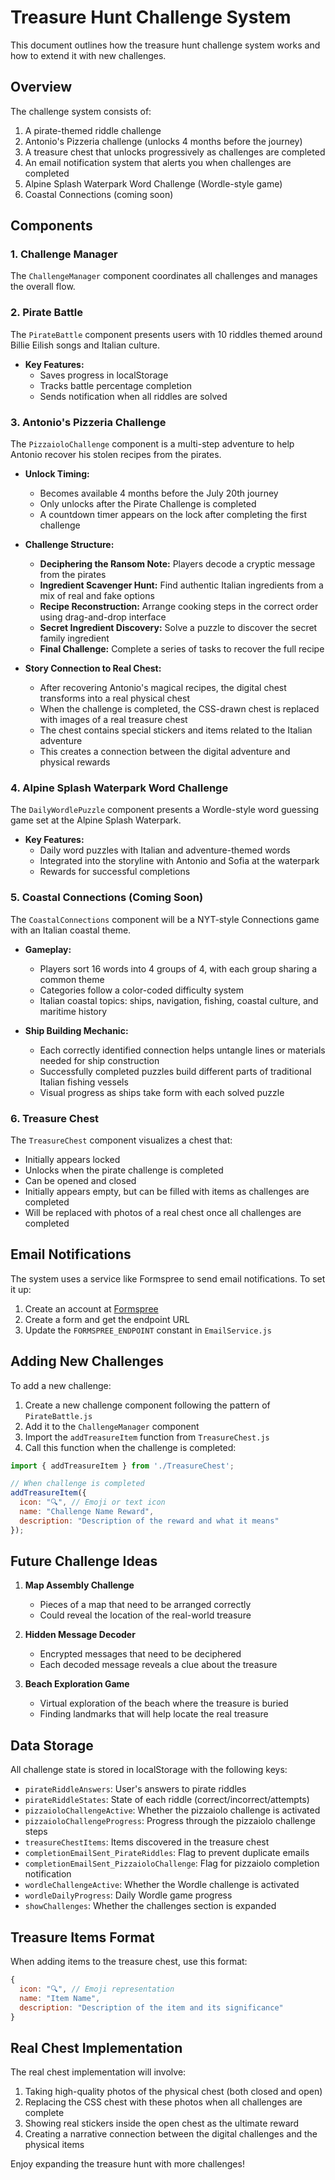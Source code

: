# Treasure Hunt Challenge System

This document outlines how the treasure hunt challenge system works and how to extend it with new challenges.

## Overview

The challenge system consists of:

1. A pirate-themed riddle challenge
2. Antonio's Pizzeria challenge (unlocks 4 months before the journey)
3. A treasure chest that unlocks progressively as challenges are completed
4. An email notification system that alerts you when challenges are completed
5. Alpine Splash Waterpark Word Challenge (Wordle-style game)
6. Coastal Connections (coming soon)

## Components

### 1. Challenge Manager

The `ChallengeManager` component coordinates all challenges and manages the overall flow.

### 2. Pirate Battle

The `PirateBattle` component presents users with 10 riddles themed around Billie Eilish songs and Italian culture.

- **Key Features:**
  - Saves progress in localStorage
  - Tracks battle percentage completion
  - Sends notification when all riddles are solved

### 3. Antonio's Pizzeria Challenge

The `PizzaioloChallenge` component is a multi-step adventure to help Antonio recover his stolen recipes from the pirates.

- **Unlock Timing:**
  - Becomes available 4 months before the July 20th journey
  - Only unlocks after the Pirate Challenge is completed
  - A countdown timer appears on the lock after completing the first challenge

- **Challenge Structure:**
  - **Deciphering the Ransom Note:** Players decode a cryptic message from the pirates
  - **Ingredient Scavenger Hunt:** Find authentic Italian ingredients from a mix of real and fake options
  - **Recipe Reconstruction:** Arrange cooking steps in the correct order using drag-and-drop interface
  - **Secret Ingredient Discovery:** Solve a puzzle to discover the secret family ingredient
  - **Final Challenge:** Complete a series of tasks to recover the full recipe

- **Story Connection to Real Chest:**
  - After recovering Antonio's magical recipes, the digital chest transforms into a real physical chest
  - When the challenge is completed, the CSS-drawn chest is replaced with images of a real treasure chest
  - The chest contains special stickers and items related to the Italian adventure
  - This creates a connection between the digital adventure and physical rewards

### 4. Alpine Splash Waterpark Word Challenge

The `DailyWordlePuzzle` component presents a Wordle-style word guessing game set at the Alpine Splash Waterpark.

- **Key Features:**
  - Daily word puzzles with Italian and adventure-themed words
  - Integrated into the storyline with Antonio and Sofia at the waterpark
  - Rewards for successful completions

### 5. Coastal Connections (Coming Soon)

The `CoastalConnections` component will be a NYT-style Connections game with an Italian coastal theme.

- **Gameplay:**
  - Players sort 16 words into 4 groups of 4, with each group sharing a common theme
  - Categories follow a color-coded difficulty system
  - Italian coastal topics: ships, navigation, fishing, coastal culture, and maritime history
  
- **Ship Building Mechanic:**
  - Each correctly identified connection helps untangle lines or materials needed for ship construction
  - Successfully completed puzzles build different parts of traditional Italian fishing vessels
  - Visual progress as ships take form with each solved puzzle

### 6. Treasure Chest

The `TreasureChest` component visualizes a chest that:
  - Initially appears locked
  - Unlocks when the pirate challenge is completed
  - Can be opened and closed
  - Initially appears empty, but can be filled with items as challenges are completed
  - Will be replaced with photos of a real chest once all challenges are completed

## Email Notifications

The system uses a service like Formspree to send email notifications. To set it up:

1. Create an account at [Formspree](https://formspree.io/)
2. Create a form and get the endpoint URL
3. Update the `FORMSPREE_ENDPOINT` constant in `EmailService.js`

## Adding New Challenges

To add a new challenge:

1. Create a new challenge component following the pattern of `PirateBattle.js`
2. Add it to the `ChallengeManager` component
3. Import the `addTreasureItem` function from `TreasureChest.js`
4. Call this function when the challenge is completed:

```javascript
import { addTreasureItem } from './TreasureChest';

// When challenge is completed
addTreasureItem({
  icon: "🔍", // Emoji or text icon
  name: "Challenge Name Reward",
  description: "Description of the reward and what it means"
});
```

## Future Challenge Ideas

1. **Map Assembly Challenge**
   - Pieces of a map that need to be arranged correctly
   - Could reveal the location of the real-world treasure

2. **Hidden Message Decoder**
   - Encrypted messages that need to be deciphered
   - Each decoded message reveals a clue about the treasure

3. **Beach Exploration Game**
   - Virtual exploration of the beach where the treasure is buried
   - Finding landmarks that will help locate the real treasure

## Data Storage

All challenge state is stored in localStorage with the following keys:

- `pirateRiddleAnswers`: User's answers to pirate riddles
- `pirateRiddleStates`: State of each riddle (correct/incorrect/attempts)
- `pizzaioloChallengeActive`: Whether the pizzaiolo challenge is activated
- `pizzaioloChallengeProgress`: Progress through the pizzaiolo challenge steps
- `treasureChestItems`: Items discovered in the treasure chest
- `completionEmailSent_PirateRiddles`: Flag to prevent duplicate emails
- `completionEmailSent_PizzaioloChallenge`: Flag for pizzaiolo completion notification
- `wordleChallengeActive`: Whether the Wordle challenge is activated
- `wordleDailyProgress`: Daily Wordle game progress
- `showChallenges`: Whether the challenges section is expanded

## Treasure Items Format

When adding items to the treasure chest, use this format:

```javascript
{
  icon: "🔍", // Emoji representation
  name: "Item Name",
  description: "Description of the item and its significance"
}
```

## Real Chest Implementation

The real chest implementation will involve:

1. Taking high-quality photos of the physical chest (both closed and open)
2. Replacing the CSS chest with these photos when all challenges are complete
3. Showing real stickers inside the open chest as the ultimate reward
4. Creating a narrative connection between the digital challenges and the physical items

Enjoy expanding the treasure hunt with more challenges!